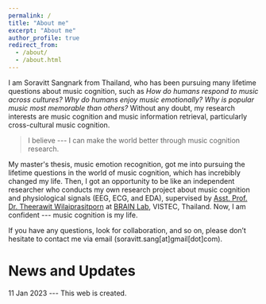 ```yaml
---
permalink: /
title: "About me"
excerpt: "About me"
author_profile: true
redirect_from: 
  - /about/
  - /about.html
---
```

I am Soravitt Sangnark from Thailand, who has been pursuing many lifetime questions about music cognition, such as *How do humans respond to music across cultures?* *Why do humans enjoy music emotionally?* *Why is popular music most memorable than others?* Without any doubt, my research interests are music cognition and music information retrieval, particularly cross-cultural music cognition.

> I believe --- I can make the world better through music cognition research.

My master's thesis, music emotion recognition, got me into pursuing the lifetime questions in the world of music cognition, which has increbibly changed my life. Then, I got an opportunity to be like an independent researcher who conducts my own research project about music cognition and physiological signals (EEG, ECG, and EDA), supervised by [Asst. Prof. Dr. Theerawit Wilaiprasitporn](https://scholar.google.com/citations?user=U-L-iGIAAAAJ&hl=th) at [BRAIN Lab](https://brain.vistec.ac.th/), VISTEC, Thailand. Now, I am confident --- music cognition is my life. 


If you have any questions, look for collaboration, and so on, please don’t hesitate to contact me via email (soravitt.sang[at]gmail[dot]com).

News and Updates
=====
11 Jan 2023 --- This web is created.

